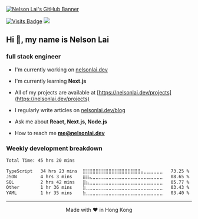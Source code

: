 [![Nelson Lai's GitHub Banner](https://nelsonlai.dev/og-image.png)](https://nelsonlai.link/s/portfolio)

<!-- Added base=23542 which is from my old username -->

[![Visits Badge](https://komarev.com/ghpvc/?username=nelsonlaidev&label=Profile%20views&color=red&style=for-the-badge&base=23542)](https://nelsonlai.dev)
[![](https://wakatime.com/badge/user/8747fe60-b1f6-4787-b726-bfea4896868a.svg?style=for-the-badge)](https://wakatime.com/@nelsonlaidev)

<h2>Hi 👋, my name is Nelson Lai</h2>
<h3>full stack engineer</h3>

- I'm currently working on [nelsonlai.dev](https://github.com/tszhong0411/nelsonlai.dev)

- I'm currently learning **Next.js**

- All of my projects are available at [https://nelsonlai.dev/projects](https://nelsonlai.dev/projects)

- I regularly write articles on [nelsonlai.dev/blog](https://nelsonlai.dev/blog)

- Ask me about **React, Next.js, Node.js**

- How to reach me **me@nelsonlai.dev**

### Weekly development breakdown

<!--START_SECTION:waka-->

```txt
Total Time: 45 hrs 20 mins

TypeScript   34 hrs 23 mins  ⣿⣿⣿⣿⣿⣿⣿⣿⣿⣿⣿⣿⣿⣿⣿⣿⣿⣿⣤⣀⣀⣀⣀⣀⣀   73.25 %
JSON         4 hrs 3 mins    ⣿⣿⣄⣀⣀⣀⣀⣀⣀⣀⣀⣀⣀⣀⣀⣀⣀⣀⣀⣀⣀⣀⣀⣀⣀   08.65 %
SQL          2 hrs 42 mins   ⣿⣦⣀⣀⣀⣀⣀⣀⣀⣀⣀⣀⣀⣀⣀⣀⣀⣀⣀⣀⣀⣀⣀⣀⣀   05.77 %
Other        1 hr 36 mins    ⣷⣀⣀⣀⣀⣀⣀⣀⣀⣀⣀⣀⣀⣀⣀⣀⣀⣀⣀⣀⣀⣀⣀⣀⣀   03.43 %
YAML         1 hr 35 mins    ⣷⣀⣀⣀⣀⣀⣀⣀⣀⣀⣀⣀⣀⣀⣀⣀⣀⣀⣀⣀⣀⣀⣀⣀⣀   03.40 %
```

<!--END_SECTION:waka-->

---

<p align="center">
Made with ❤️ in Hong Kong
</p>
